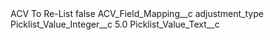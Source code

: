 <?xml version="1.0" encoding="UTF-8"?>
<CustomMetadata xmlns="http://soap.sforce.com/2006/04/metadata" xmlns:xsi="http://www.w3.org/2001/XMLSchema-instance" xmlns:xsd="http://www.w3.org/2001/XMLSchema">
    <label>ACV To Re-List</label>
    <protected>false</protected>
    <values>
        <field>ACV_Field_Mapping__c</field>
        <value xsi:type="xsd:string">adjustment_type</value>
    </values>
    <values>
        <field>Picklist_Value_Integer__c</field>
        <value xsi:type="xsd:double">5.0</value>
    </values>
    <values>
        <field>Picklist_Value_Text__c</field>
        <value xsi:nil="true"/>
    </values>
</CustomMetadata>

